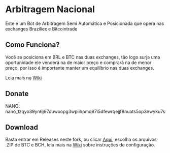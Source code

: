 # Arbitragem Nacional

Este é um Bot de Arbitragem Semi Automática e Posicionada que opera nas exchanges Braziliex e Bitcointrade

## Como Funciona?

Você se posiciona em BRL e BTC nas duas exchanges, tão logo surja uma oportunidade ele venderá na de maior preço e comprará na de menor preço, por isso é importante manter um equilíbrio nas duas exchanges.


Leia mais na [Wiki](https://github.com/vitorgamer58/ArbitragemNacional/wiki)


## Donate
NANO: nano_1zqyo39yn6j67duwoopg3wpiihpmq87i5dfewrqejjf8nuats5op3nwyku7s

## Download
Basta entrar em Releases neste fork, ou clicar [Aqui](releases), escolha os arquivos .ZIP de BTC e BCH, leia mais na [Wiki](wiki) sobre instruções de configuração.

